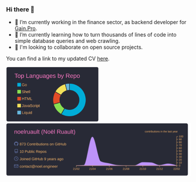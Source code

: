 ### Hi there 👋

- 🔭 I’m currently working in the finance sector, as backend developer for [Gain.Pro](https://gain/pro).
- 🌱 I’m currently learning how to turn thousands of lines of code into simple database queries and web crawling.
- 👯 I'm looking to collaborate on open source projects.

You can find a link to my updated CV [here](https://gist.github.com/noelruault/964d77b87924f8076d04d09b13569e07).

<img src="https://raw.githubusercontent.com/noelruault/noelruault/main/profile-summary-card-output/dracula/1-repos-per-language.svg" height="150"><img src="https://raw.githubusercontent.com/noelruault/noelruault/main/profile-summary-card-output/dracula/0-profile-details.svg" width="525">
